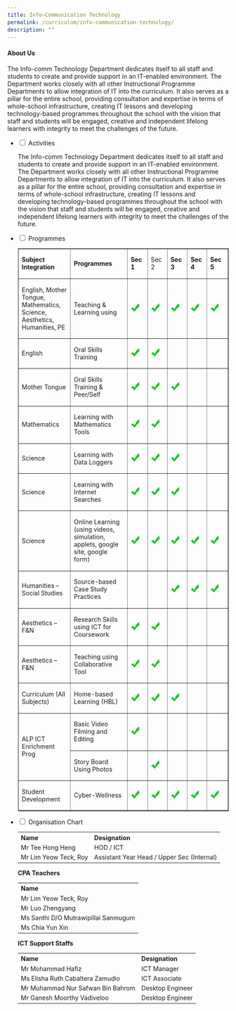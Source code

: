```yaml
---
title: Info–Communication Technology
permalink: /curriculum/info-communication-technology/
description: ""
---
```

<h4><strong>About Us</strong></h4>
<p>The Info-comm Technology Department dedicates itself to all staff and students to create and provide support in an IT-enabled environment. The Department works closely with all other Instructional Programme Departments to allow integration of IT into the curriculum. It also serves as a pillar for the entire school, providing consultation and expertise in terms of whole-school infrastructure, creating IT lessons and developing technology-based programmes throughout the school with the vision that staff and students will be engaged, creative and independent lifelong learners with integrity to meet the challenges of the future.</p>
<ul class="jekyllcodex_accordion">
<li><input id="accordion1" type="checkbox"> <label for="accordion1">Activities</label>
<div>
<p>The Info-comm Technology Department dedicates itself to all staff and students to create and provide support in an IT-enabled environment. The Department works closely with all other Instructional Programme Departments to allow integration of IT into the curriculum. It also serves as a pillar for the entire school, providing consultation and expertise in terms of whole-school infrastructure, creating IT lessons and developing technology-based programmes throughout the school with the vision that staff and students will be engaged, creative and independent lifelong learners with integrity to meet the challenges of the future.</p>
</div>
</li>
<li><input id="accordion2" type="checkbox"> <label for="accordion2">Programmes</label>
<div>
<table border="1" width="100%" cellspacing="0" cellpadding="0">
<tbody>
<tr>
<td width="172"><strong>Subject Integration</strong></td>
<td width="239"><strong>Programmes</strong></td>
<td width="54"><strong>Sec 1</strong></td>
<td width="52">
<p>Sec 2&nbsp;</p>
</td>
<td width="54"><strong>Sec 3</strong></td>
<td width="47"><strong>Sec 4</strong></td>
<td width="66"><strong>Sec 5</strong></td>
</tr>
<tr>
<td width="172">
<p>English, Mother Tongue, Mathematics, Science, Aesthetics, Humanities, PE</p>
</td>
<td width="239">
<p>Teaching &amp; Learning using</p>
</td>
<td width="54">
<p><img src="/images/tick.jpg" alt="tick" width="20" height="20"></p>
</td>
<td width="52">
<p><img src="/images/tick.jpg" alt="tick" width="20" height="20"></p>
</td>
<td width="54">
<p><img src="/images/tick.jpg" alt="tick" width="20" height="20"></p>
</td>
<td width="47">
<p><img src="/images/tick.jpg" alt="tick" width="20" height="20"></p>
</td>
<td width="66">
<p><img src="/images/tick.jpg" alt="tick" width="20" height="20"></p>
</td>
</tr>
<tr>
<td width="172">
<p>English</p>
</td>
<td width="239">
<p>Oral Skills Training</p>
</td>
<td width="54">
<p><img src="/images/tick.jpg" alt="tick" width="20" height="20"></p>
</td>
<td width="52">
<p><img src="/images/tick.jpg" alt="tick" width="20" height="20"></p>
</td>
<td width="54">&nbsp;</td>
<td width="47">&nbsp;</td>
<td width="66">&nbsp;</td>
</tr>
<tr>
<td width="172">
<p>Mother Tongue </p>
</td>
<td width="239">
<p>Oral Skills Training &amp; Peer/Self</p>
</td>
<td width="54">
<p><img src="/images/tick.jpg" alt="tick" width="20" height="20"></p>
</td>
<td width="52">
<p><img src="/images/tick.jpg" alt="tick" width="20" height="20"></p>
</td>
<td width="54">
<p><img src="/images/tick.jpg" alt="tick" width="20" height="20"></p>
</td>
<td width="47">&nbsp;</td>
<td width="66">&nbsp;</td>
</tr>
<tr>
<td width="172">
<p>Mathematics</p>
</td>
<td width="239">
<p>Learning with Mathematics Tools&nbsp;</p>
</td>
<td width="54">
<p><img src="/images/tick.jpg" alt="tick" width="20" height="20"></p>
</td>
<td width="52">
<p><img src="/images/tick.jpg" alt="tick" width="20" height="20"></p>
</td>
<td width="54">&nbsp;</td>
<td width="47">&nbsp;</td>
<td width="66">&nbsp;</td>
</tr>
<tr>
<td width="172" height="24">
<p>Science</p>
</td>
<td width="239">
<p>Learning with Data Loggers</p>
</td>
<td width="54">
<p><img src="/images/tick.jpg" alt="tick" width="20" height="20"></p>
</td>
<td width="52">
<p><img src="/images/tick.jpg" alt="tick" width="20" height="20"></p>
</td>
<td width="54">
<p><img src="/images/tick.jpg" alt="tick" width="20" height="20"></p>
</td>
<td width="47">&nbsp;</td>
<td width="66">&nbsp;</td>
</tr>
<tr>
<td width="172" height="28">
<p>Science</p>
</td>
<td width="239">
<p>Learning with Internet Searches</p>
</td>
<td width="54">
<p><img src="/images/tick.jpg" alt="tick" width="20" height="20"></p>
</td>
<td width="52">
<p><img src="/images/tick.jpg" alt="tick" width="20" height="20"></p>
</td>
<td width="54">
<p><img src="/images/tick.jpg" alt="tick" width="20" height="20"></p>
</td>
<td width="47">&nbsp;</td>
<td width="66">&nbsp;</td>
</tr>
<tr>
<td width="172">
<p>Science</p>
</td>
<td width="239">
<p>Online Learning <br>(using videos, simulation, applets, google site, google form)</p>
</td>
<td width="54">
<p><img src="/images/tick.jpg" alt="tick" width="20" height="20"></p>
</td>
<td width="52">
<p><img src="/images/tick.jpg" alt="tick" width="20" height="20"></p>
</td>
<td width="54">
<p><img src="/images/tick.jpg" alt="tick" width="20" height="20"></p>
</td>
<td width="47">
<p><img src="/images/tick.jpg" alt="tick" width="20" height="20"></p>
</td>
<td width="66">
<p><img src="/images/tick.jpg" alt="tick" width="20" height="20"></p>
</td>
</tr>
<tr>
<td width="172">
<p>Humanities – <br>Social Studies</p>
</td>
<td width="239">
<p>Source-based Case Study Practices</p>
</td>
<td width="54">&nbsp;</td>
<td width="52">&nbsp;</td>
<td width="54">
<p><img src="/images/tick.jpg" alt="tick" width="20" height="20"></p>
</td>
<td width="47">
<p><img src="/images/tick.jpg" alt="tick" width="20" height="20"></p>
</td>
<td width="66">
<p><img src="/images/tick.jpg" alt="tick" width="20" height="20"></p>
</td>
</tr>
<tr>
<td width="172">
<p>Aesthetics – F&amp;N</p>
</td>
<td width="239">
<p>Research Skills using ICT for Coursework</p>
</td>
<td width="54">
<p><img src="/images/tick.jpg" alt="tick" width="20" height="20"></p>
</td>
<td width="52">
<p><img src="/images/tick.jpg" alt="tick" width="20" height="20"></p>
</td>
<td width="54">&nbsp;</td>
<td width="47">&nbsp;</td>
<td width="66">&nbsp;</td>
</tr>
<tr>
<td width="172">
<p>Aesthetics – F&amp;N</p>
</td>
<td width="239">
<p>Teaching using Collaborative Tool</p>
</td>
<td width="54">
<p><img src="/images/tick.jpg" alt="tick" width="20" height="20"></p>
</td>
<td width="52">
<p><img src="/images/tick.jpg" alt="tick" width="20" height="20"></p>
</td>
<td width="54">&nbsp;</td>
<td width="47">&nbsp;</td>
<td width="66">&nbsp;</td>
</tr>
<tr>
<td width="172" height="29">
<p>Curriculum (All Subjects)</p>
</td>
<td width="239">
<p>Home-based Learning (HBL)</p>
</td>
<td width="54">
<p><img src="/images/tick.jpg" alt="tick" width="20" height="20"></p>
</td>
<td width="52">
<p><img src="/images/tick.jpg" alt="tick" width="20" height="20"></p>
</td>
<td width="54">
<p><img src="/images/tick.jpg" alt="tick" width="20" height="20"></p>
</td>
<td width="47">&nbsp;</td>
<td width="66">&nbsp;</td>
</tr>
<tr>
<td rowspan="2" width="172">
<p>ALP ICT Enrichment Prog</p>
</td>
<td width="239" height="28">
<p>Basic Video Filming and Editing</p>
</td>
<td width="54">
<p><img src="/images/tick.jpg" alt="tick" width="20" height="20"></p>
</td>
<td width="52">&nbsp;</td>
<td width="54">&nbsp;</td>
<td width="47">&nbsp;</td>
<td width="66">&nbsp;</td>
</tr>
<tr>
<td width="239" height="26">
<p>Story Board Using Photos</p>
</td>
<td width="54">&nbsp;</td>
<td width="52">
<p><img src="/images/tick.jpg" alt="tick" width="20" height="20"></p>
</td>
<td width="54">&nbsp;</td>
<td width="47">&nbsp;</td>
<td width="66">&nbsp;</td>
</tr>
<tr>
<td width="172" height="31">
<p>Student Development</p>
</td>
<td width="239">
<p>Cyber-Wellness</p>
</td>
<td>
<p><img src="/images/tick.jpg" alt="tick" width="20" height="20"></p>
</td>
<td>
<p><img src="/images/tick.jpg" alt="tick" width="20" height="20"></p>
</td>
<td>
<p><img src="/images/tick.jpg" alt="tick" width="20" height="20"></p>
</td>
<td width="47">
<p><img src="/images/tick.jpg" alt="tick" width="20" height="20"></p>
</td>
<td width="66">
<p><img src="/images/tick.jpg" alt="tick" width="20" height="20"></p>
</td>
</tr>
</tbody>
</table>
</div>
</li>

<li><input id="accordion3" type="checkbox"> <label for="accordion3">Organisation Chart</label>
<div>
<table>
<tbody>
<tr>
<th>Name</th>
<th>Designation</th>
</tr>
<tr>
<td>Mr Tee Hong Heng</td>
<td>HOD / ICT</td>
</tr>
<tr>
<td>Mr Lim Yeow Teck, Roy</td>
<td>Assistant Year Head / Upper Sec (Internal)</td>
</tr>
</tbody>
</table>
<p><strong>CPA Teachers</strong></p>
<table>
<tbody>
<tr>
<th>Name</th>
</tr>
<tr>
<td>Mr Lim Yeow Teck, Roy</td>
</tr>
<tr>
<td>Mr Luo Zhengyang</td>
</tr>
<tr>
<td>Ms Santhi D/O Mutrawipillai Sanmugum</td>
</tr>
<tr>
<td>Ms Chia Yun Xin</td>
</tr>
</tbody>
</table>
<p><strong>ICT Support Staffs</strong></p>
<table>
<tbody>
<tr>
<th>Name</th>
<th>Designation</th>
</tr>
<tr>
<td>Mr Mohammad Hafiz</td>
<td>ICT Manager</td>
</tr>
<tr>
<td>Ms Elisha Ruth Cabaltera Zamudio</td>
<td>ICT Associate</td>
</tr>
<tr>
<td>Mr Muhammad Nur Safwan Bin Bahrom</td>
<td>Desktop Engineer</td>
</tr>
<tr>
<td>Mr Ganesh Moorthy Vadiveloo</td>
<td>Desktop Engineer</td>
</tr>
</tbody>
</table>
</div></li></ul>